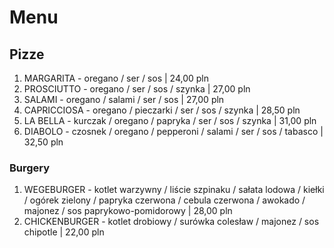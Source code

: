 # Menu

## Pizze

1. MARGARITA - oregano / ser / sos | 24,00 pln
2. PROSCIUTTO - oregano / ser / sos / szynka | 27,00 pln
3. SALAMI - oregano / salami / ser / sos | 27,00 pln
4. CAPRICCIOSA - oregano / pieczarki / ser / sos / szynka | 28,50 pln
5. LA BELLA - kurczak / oregano / papryka / ser / sos / szynka | 31,00 pln
6. DIABOLO - czosnek / oregano / pepperoni / salami / ser / sos / tabasco | 32,50 pln

### Burgery

1. WEGEBURGER - kotlet warzywny / liście szpinaku / sałata lodowa / kiełki / ogórek zielony / papryka czerwona / cebula czerwona / awokado / majonez / sos paprykowo-pomidorowy | 28,00 pln
2. CHICKENBURGER - kotlet drobiowy / surówka colesław / majonez / sos chipotle | 22,00 pln
